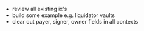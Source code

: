 * review all existing ix's
* build some example e.g. liquidator vaults
* clear out payer, signer, owner fields in all contexts